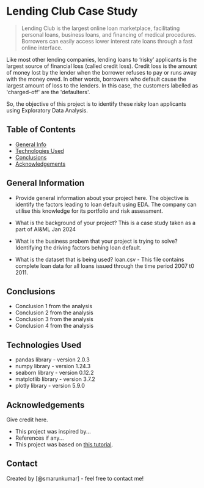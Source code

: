 # Lending Club Case Study
> Lending Club is the largest online loan marketplace, facilitating personal loans, business loans, and financing of medical procedures. Borrowers can easily access lower interest rate loans through a fast online interface.

Like most other lending companies, lending loans to ‘risky’ applicants is the largest source of financial loss (called credit loss). Credit loss is the amount of money lost by the lender when the borrower refuses to pay or runs away with the money owed. In other words, borrowers who default cause the largest amount of loss to the lenders. In this case, the customers labelled as 'charged-off' are the 'defaulters'.

So, the objective of this project is  to identify these risky loan applicants using Exploratory Data Analysis.


## Table of Contents
* [General Info](#general-information)
* [Technologies Used](#technologies-used)
* [Conclusions](#conclusions)
* [Acknowledgements](#acknowledgements)

<!-- You can include any other section that is pertinent to your problem -->

## General Information
- Provide general information about your project here.
  The objective is identify the factors leading to loan default using EDA. The company can utilise this knowledge for its portfolio and risk assessment. 
  
- What is the background of your project?
  This is a case study taken as a part of AI&ML Jan 2024

- What is the business probem that your project is trying to solve?
  Identifying the driving factors behing loan default.

- What is the dataset that is being used?
  loan.csv - This file contains complete loan data for all loans issued through the time period 2007 t0 2011.

<!-- You don't have to answer all the questions - just the ones relevant to your project. -->

## Conclusions
- Conclusion 1 from the analysis
- Conclusion 2 from the analysis
- Conclusion 3 from the analysis
- Conclusion 4 from the analysis

<!-- You don't have to answer all the questions - just the ones relevant to your project. -->


## Technologies Used
- pandas library - version 2.0.3
- numpy library - version 1.24.3
- seaborn library - version 0.12.2
- matplotlib library - version 3.7.2
- plotly library - version 5.9.0

<!-- As the libraries versions keep on changing, it is recommended to mention the version of library used in this project -->

## Acknowledgements
Give credit here.
- This project was inspired by...
- References if any...
- This project was based on [this tutorial](https://www.example.com).


## Contact
Created by [@smarunkumar] - feel free to contact me!


<!-- Optional -->
<!-- ## License -->
<!-- This project is open source and available under the [... License](). -->

<!-- You don't have to include all sections - just the one's relevant to your project -->